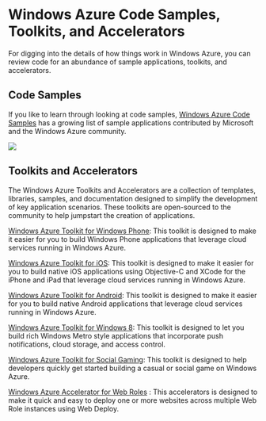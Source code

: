 # Windows Azure Code Samples, Toolkits, and Accelerators

For digging into the details of how things work in Windows Azure, you
can review code for an abundance of sample applications, toolkits, and
accelerators.

## Code Samples

If you like to learn through looking at code samples, [Windows Azure
Code Samples][] has a growing list of sample applications contributed by
Microsoft and the Windows Azure community.

![][0]

## Toolkits and Accelerators

The Windows Azure Toolkits and Accelerators are a collection of
templates, libraries, samples, and documentation designed to simplify
the development of key application scenarios. These toolkits are
open-sourced to the community to help jumpstart the creation of
applications.

[Windows Azure Toolkit for Windows Phone][]: This toolkit is designed to
make it easier for you to build Windows Phone applications that leverage
cloud services running in Windows Azure.

[Windows Azure Toolkit for iOS][]: This toolkit is designed to make it
easier for you to build native iOS applications using Objective-C and
XCode for the iPhone and iPad that leverage cloud services running in
Windows Azure.

[Windows Azure Toolkit for Android][]: This toolkit is designed to make
it easier for you to build native Android applications that leverage
cloud services running in Windows Azure.

[Windows Azure Toolkit for Windows 8][]: This toolkit is designed to let
you build rich Windows Metro style applications that incorporate push
notifications, cloud storage, and access control.

[Windows Azure Toolkit for Social Gaming][]: This toolkit is designed to
help developers quickly get started building a casual or social game on
Windows Azure.

[Windows Azure Accelerator for Web Roles][] <span>: This accelerators is
designed to make it quick and easy to deploy one or more websites across
multiple Web Role instances using Web Deploy.</span>

  [Windows Azure Code Samples]: http://code.msdn.microsoft.com/windowsazure/
  [0]: ../../../DevCenter/dotNet/Media/samples-toolkits-1.png
  [Windows Azure Toolkit for Windows Phone]: http://go.microsoft.com/fwlink/?LinkID=214684&clcid=0x409
  [Windows Azure Toolkit for iOS]: http://go.microsoft.com/fwlink/?LinkID=234566&clcid=0x409
  [Windows Azure Toolkit for Android]: http://go.microsoft.com/fwlink/?LinkID=234567&clcid=0x409
  [Windows Azure Toolkit for Windows 8]: http://go.microsoft.com/fwlink/?LinkID=236946&clcid=0x409
  [Windows Azure Toolkit for Social Gaming]: http://go.microsoft.com/fwlink/?LinkID=236947&clcid=0x409
  [Windows Azure Accelerator for Web Roles]: http://go.microsoft.com/fwlink/?LinkID=236948&clcid=0x409

